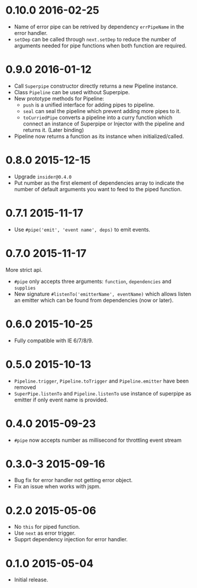 0.10.0 2016-02-25
=================
- Name of error pipe can be retrived by dependency `errPipeName` in the error handler.
- `setDep` can be called through `next.setDep` to reduce the number of arguments
needed for pipe functions when both function are required.


0.9.0 2016-01-12
================
- Call `Superpipe` constructor directly returns a new Pipeline instance.
- Class `Pipeline` can be used without Superpipe.
- New prototype methods for Pipeline:
  - `push` is a unified interface for adding pipes to pipeline.
  - `seal` can seal the pipeline which prevent adding more pipes to it.
  - `toCurriedPipe` converts a pipeline into a curry function which connect an
  instance of Superpipe or Injector with the pipeline and returns it. (Later binding)
- Pipeline now returns a function as its instance when initialized/called.

0.8.0 2015-12-15
================
- Upgrade `insider@0.4.0`
- Put number as the first element of dependencies array to indicate the number of
default arguments you want to feed to the piped function.

0.7.1 2015-11-17
================
- Use `#pipe('emit', 'event name', deps)` to emit events.

0.7.0 2015-11-17
================
More strict api.
- `#pipe` only accepts three arguments: `function`, `dependencies` and `supplies`
- New signature `#listenTo('emitterName', eventName)` which allows listen
an emitter which can be found from dependencies (now or later).

0.6.0 2015-10-25
================
- Fully compatible with IE 6/7/8/9.

0.5.0 2015-10-13
================
- `Pipeline.trigger`, `Pipeline.toTrigger` and `Pipeline.emitter` have been removed
- `SuperPipe.listenTo` and `Pipeline.listenTo` use instance of superpipe
as emitter if only event name is provided.

0.4.0 2015-09-23
================
- `#pipe` now accepts number as millisecond for throttling event stream

0.3.0-3 2015-09-16
================
- Bug fix for error handler not getting error object.
- Fix an issue when works with jspm.

0.2.0 2015-05-06
================

- No `this` for piped function.
- Use `next` as error trigger.
- Supprt dependency injection for error handler.


0.1.0 2015-05-04
================

- Initial release.
